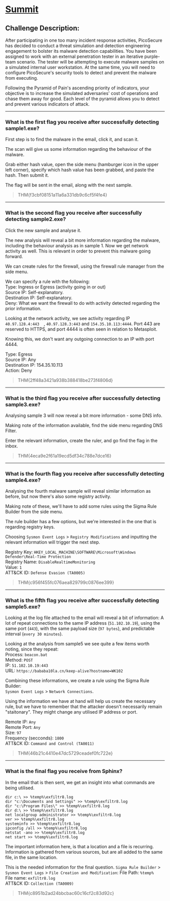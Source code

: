 # [Summit](https://tryhackme.com/room/summit)

## Challenge Description:
After participating in one too many incident response activities, PicoSecure has decided to conduct a threat simulation and detection engineering engagement to bolster its malware detection capabilities. You have been assigned to work with an external penetration tester in an iterative purple-team scenario. The tester will be attempting to execute malware samples on a simulated internal user workstation. At the same time, you will need to configure PicoSecure's security tools to detect and prevent the malware from executing.

Following the Pyramid of Pain's ascending priority of indicators, your objective is to increase the simulated adversaries' cost of operations and chase them away for good. Each level of the pyramid allows you to detect and prevent various indicators of attack.

***


### What is the first flag you receive after successfully detecting **sample1.exe**?
First step is to find the malware in the email, click it, and scan it.

The scan will give us some information regarding the behaviour of the malware.

Grab either hash value, open the side menu (hamburger icon in the upper left corner), specify which hash value has been grabbed, and paste the hash. Then submit it.

The flag will be sent in the email, along with the next sample.

> THM{f3cbf08151a11a6a331db9c6cf5f4fe4}

***

### What is the second flag you receive after successfully detecting **sample2.exe**?

Click the new sample and analyse it. 

The new analysis will reveal a bit more information regarding the malware, including the behaviour analysis as in sample 1. Now we get network activity as well. This is relevant in order to prevent this malware going forward.

We can create rules for the firewall, using the firewall rule manager from the side menu.

We can specify a rule with the following:  
Type: Ingress or Egress (activity going in or out)  
Source IP: Self-explanatory.  
Destination IP: Self-explanatory.  
Deny: What we want the firewall to do with activity detected regarding the prior information.

Looking at the network activity, we see activity regarding IP `40.97.128.4:443	`, `40.97.128.3:443` and `154.35.10.113:4444`. Port 443 are reserved to HTTPS, and port 4444 is often seen in relation to Metasploit.

Knowing this, we don't want any outgoing connection to an IP with port 4444.

Type: Egress  
Source IP: Any  
Destination IP: 154.35.10.113  
Action: Deny

> THM{2ff48a3421a938b388418be273f4806d}

***

### What is the third flag you receive after successfully detecting **sample3.exe**?

Analysing sample 3 will now reveal a bit more information - some DNS info.

Making note of the information available, find the side menu regarding DNS Filter.

Enter the relevant information, create the ruler, and go find the flag in the inbox.

> THM{4eca9e2f61a19ecd5df34c788e7dce16}

***

### What is the fourth flag you receive after successfully detecting **sample4.exe**?

Analysing the fourth malware sample will reveal similar information as before, but now there's also some registry activity.

Making note of these, we'll have to add some rules using the Sigma Rule Builder from the side menu.

The rule builder has a few options, but we're interested in the one that is regarding registry keys.

Choosing `Sysmon Event Logs` > `Registry Modifications`  and inputting the relevant information will trigger the next step.

Registry Key: `HKEY_LOCAL_MACHINE\SOFTWARE\Microsoft\Windows Defender\Real-Time Protection`  
Registry Name: `DisableRealtimeMonitoring`  
Value: `1`  
ATT&CK ID: `Defense Evasion (TA0005)` 

> THM{c956f455fc076aea829799c0876ee399}

***

### What is the fifth flag you receive after successfully detecting **sample5.exe**?
Looking at the log file attached to the email will reveal a bit of information: A lot of repeat connections to the same IP address (`51.102.10.19`), using the same port (`443`), with the same payload size (`97 bytes`), and predictable interval (`every 30 minutes`).

Looking at the analysis from sample5 we see quite a few items worth noting, since they repeat:  
Process: `beacon.bat`  
Method: `POST`  
IP: `51.102.10.19:443`  
URL:  `https://bababa10la.cn/keep-alive?hostname=WK102`

Combining these informations, we create a rule using the Sigma Rule Builder:   
`Sysmon Event Logs` > `Network Connections`.

Using the information we have at hand will help us create the necessary rule, but we have to remember that the attacker doesn't necessarily remain "staitonary". They might change any utilised IP address or port.

Remote IP: `Any`  
Remote Port: `Any`  
Size: `97`  
Frequency (secconds): `1800`  
ATT&CK ID: `Command and Control (TA0011)`  

> THM{46b21c4410e47dc5729ceadef0fc722e}

***

### What is the final flag you receive from Sphinx?
In the email that is then sent, we get an insight into what commands are being utilised.

```
dir c:\ >> %temp%\exfiltr8.log
dir "c:\Documents and Settings" >> %temp%\exfiltr8.log
dir "c:\Program Files\" >> %temp%\exfiltr8.log
dir d:\ >> %temp%\exfiltr8.log
net localgroup administrator >> %temp%\exfiltr8.log
ver >> %temp%\exfiltr8.log
systeminfo >> %temp%\exfiltr8.log
ipconfig /all >> %temp%\exfiltr8.log
netstat -ano >> %temp%\exfiltr8.log
net start >> %temp%\exfiltr8.log
```

The important information here, is that a location and a file is recurring.  
Information is gathered from various sources, but are all added to the same file, in the same location.

This is the needed information for the final question. 
`Sigma Rule Builder` > `Sysmon Event Logs` > `File Creation and Modification`:
File Path: `%temp%`  
File name: `exfiltr8.log`  
ATT&CK ID: `Collection (TA0009)`  

> THM{c8951b2ad24bbcbac60c16cf2c83d92c}
